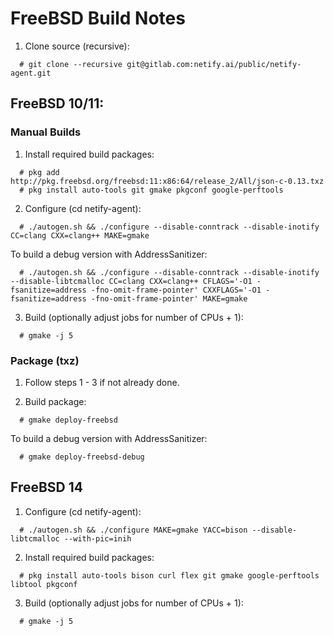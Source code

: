 # FreeBSD Build Notes

1. Clone source (recursive):

```
  # git clone --recursive git@gitlab.com:netify.ai/public/netify-agent.git
```

## FreeBSD 10/11:

### Manual Builds

1. Install required build packages:
```
  # pkg add http://pkg.freebsd.org/freebsd:11:x86:64/release_2/All/json-c-0.13.txz
  # pkg install auto-tools git gmake pkgconf google-perftools
```
2. Configure (cd netify-agent):

```
  # ./autogen.sh && ./configure --disable-conntrack --disable-inotify CC=clang CXX=clang++ MAKE=gmake
```
To build a debug version with AddressSanitizer:
```
  # ./autogen.sh && ./configure --disable-conntrack --disable-inotify --disable-libtcmalloc CC=clang CXX=clang++ CFLAGS='-O1 -fsanitize=address -fno-omit-frame-pointer' CXXFLAGS='-O1 -fsanitize=address -fno-omit-frame-pointer' MAKE=gmake
```
3. Build (optionally adjust jobs for number of CPUs + 1):
```
  # gmake -j 5
```

### Package (txz)

1. Follow steps 1 - 3 if not already done.

2. Build package:
```
  # gmake deploy-freebsd
```
To build a debug version with AddressSanitizer:
```
  # gmake deploy-freebsd-debug
```

## FreeBSD 14

1. Configure (cd netify-agent):

```
  # ./autogen.sh && ./configure MAKE=gmake YACC=bison --disable-libtcmalloc --with-pic=inih
```

2. Install required build packages:
```
  # pkg install auto-tools bison curl flex git gmake google-perftools libtool pkgconf
```

3. Build (optionally adjust jobs for number of CPUs + 1):
```
  # gmake -j 5
```
